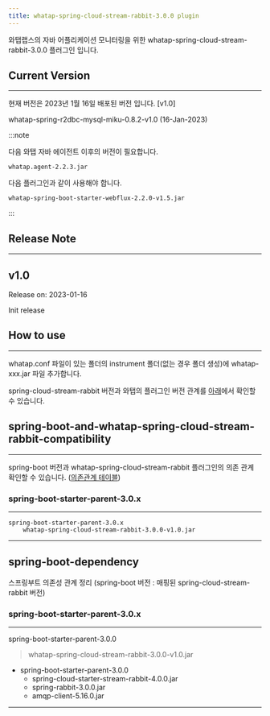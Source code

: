 ```yaml
---
title: whatap-spring-cloud-stream-rabbit-3.0.0 plugin
---
```


와탭랩스의 자바 어플리케이션 모니터링을 위한 whatap-spring-cloud-stream-rabbit-3.0.0 플러그인 입니다.

## Current Version

---

현재 버전은 2023년 1월 16일 배포된 버전 입니다. [v1.0]

whatap-spring-r2dbc-mysql-miku-0.8.2-v1.0 (16-Jan-2023)

:::note

다음 와탭 자바 에이전트 이후의 버전이 필요합니다.

```
whatap.agent-2.2.3.jar
```

다음 플러그인과 같이 사용해야 합니다.

```
whatap-spring-boot-starter-webflux-2.2.0-v1.5.jar 
```

:::

## Release Note

---

## v1.0

Release on: 2023-01-16

Init release

## How to use

---

whatap.conf 파일이 있는 폴더의 instrument 폴더(없는 경우 폴더 생성)에 whatap-xxx.jar 파일 추가합니다.

spring-cloud-stream-rabbit 버전과 와탭의 플러그인 버전 관계를 [아래](#spring-boot-and-whatap-spring-cloud-stream-rabbit-compatibility)에서 확인할 수 있습니다.

## spring-boot-and-whatap-spring-cloud-stream-rabbit-compatibility

---

spring-boot 버전과 whatap-spring-cloud-stream-rabbit 플러그인의 의존 관계 확인할 수 있습니다. ([의존관계 테이블](#spring-boot-dependency))

### spring-boot-starter-parent-3.0.x

---
    spring-boot-starter-parent-3.0.x
        whatap-spring-cloud-stream-rabbit-3.0.0-v1.0.jar
---

## spring-boot-dependency

스프링부트 의존성 관계 정리 (spring-boot 버전 : 매핑된 spring-cloud-stream-rabbit 버전)

### spring-boot-starter-parent-3.0.x

---

spring-boot-starter-parent-3.0.0
> whatap-spring-cloud-stream-rabbit-3.0.0-v1.0.jar

* spring-boot-starter-parent-3.0.0
  * spring-cloud-starter-stream-rabbit-4.0.0.jar
  * spring-rabbit-3.0.0.jar
  * amqp-client-5.16.0.jar
  
----
